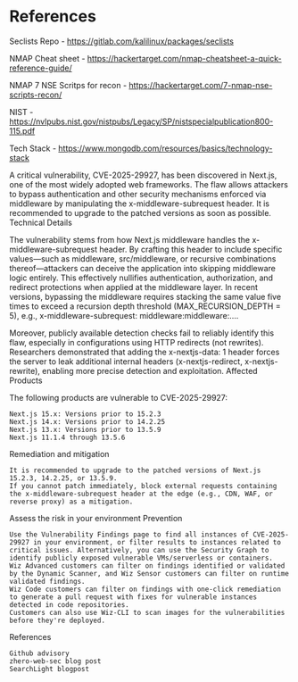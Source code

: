 # References

Seclists Repo - https://gitlab.com/kalilinux/packages/seclists

NMAP Cheat sheet - https://hackertarget.com/nmap-cheatsheet-a-quick-reference-guide/

NMAP 7 NSE Scritps for recon - https://hackertarget.com/7-nmap-nse-scripts-recon/

NIST - https://nvlpubs.nist.gov/nistpubs/Legacy/SP/nistspecialpublication800-115.pdf

Tech Stack - https://www.mongodb.com/resources/basics/technology-stack

A critical vulnerability, CVE-2025-29927, has been discovered in Next.js, one of the most widely adopted web frameworks. The flaw allows attackers to bypass authentication and other security mechanisms enforced via middleware by manipulating the x-middleware-subrequest header. It is recommended to upgrade to the patched versions as soon as possible.
Technical Details

The vulnerability stems from how Next.js middleware handles the x-middleware-subrequest header. By crafting this header to include specific values—such as middleware, src/middleware, or recursive combinations thereof—attackers can deceive the application into skipping middleware logic entirely. This effectively nullifies authentication, authorization, and redirect protections when applied at the middleware layer. In recent versions, bypassing the middleware requires stacking the same value five times to exceed a recursion depth threshold (MAX_RECURSION_DEPTH = 5), e.g., x-middleware-subrequest: middleware:middleware:....

Moreover, publicly available detection checks fail to reliably identify this flaw, especially in configurations using HTTP redirects (not rewrites). Researchers demonstrated that adding the x-nextjs-data: 1 header forces the server to leak additional internal headers (x-nextjs-redirect, x-nextjs-rewrite), enabling more precise detection and exploitation.
Affected Products

The following products are vulnerable to CVE-2025-29927:

    Next.js 15.x: Versions prior to 15.2.3
    Next.js 14.x: Versions prior to 14.2.25
    Next.js 13.x: Versions prior to 13.5.9
    Next.js 11.1.4 through 13.5.6

Remediation and mitigation

    It is recommended to upgrade to the patched versions of Next.js 15.2.3, 14.2.25, or 13.5.9.
    If you cannot patch immediately, block external requests containing the x-middleware-subrequest header at the edge (e.g., CDN, WAF, or reverse proxy) as a mitigation.

Assess the risk in your environment Prevention

    Use the Vulnerability Findings page to find all instances of CVE-2025-29927 in your environment, or filter results to instances related to critical issues. Alternatively, you can use the Security Graph to identify publicly exposed vulnerable VMs/serverless or containers.
    Wiz Advanced customers can filter on findings identified or validated by the Dynamic Scanner, and Wiz Sensor customers can filter on runtime validated findings.
    Wiz Code customers can filter on findings with one-click remediation to generate a pull request with fixes for vulnerable instances detected in code repositories.
    Customers can also use Wiz-CLI to scan images for the vulnerabilities before they're deployed.

References

    Github advisory
    zhero-web-sec blog post
    SearchLight blogpost
